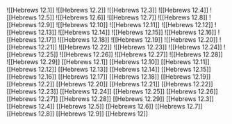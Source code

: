 ![[Hebrews 12.1]]
![[Hebrews 12.2]]
![[Hebrews 12.3]]
![[Hebrews 12.4]]
![[Hebrews 12.5]]
![[Hebrews 12.6]]
![[Hebrews 12.7]]
![[Hebrews 12.8]]
![[Hebrews 12.9]]
![[Hebrews 12.10]]
![[Hebrews 12.11]]
![[Hebrews 12.12]]
![[Hebrews 12.13]]
![[Hebrews 12.14]]
![[Hebrews 12.15]]
![[Hebrews 12.16]]
![[Hebrews 12.17]]
![[Hebrews 12.18]]
![[Hebrews 12.19]]
![[Hebrews 12.20]]
![[Hebrews 12.21]]
![[Hebrews 12.22]]
![[Hebrews 12.23]]
![[Hebrews 12.24]]
![[Hebrews 12.25]]
![[Hebrews 12.26]]
![[Hebrews 12.27]]
![[Hebrews 12.28]]
![[Hebrews 12.29]]
[[Hebrews 12.1]]
[[Hebrews 12.10]]
[[Hebrews 12.11]]
[[Hebrews 12.12]]
[[Hebrews 12.13]]
[[Hebrews 12.14]]
[[Hebrews 12.15]]
[[Hebrews 12.16]]
[[Hebrews 12.17]]
[[Hebrews 12.18]]
[[Hebrews 12.19]]
[[Hebrews 12.2]]
[[Hebrews 12.20]]
[[Hebrews 12.21]]
[[Hebrews 12.22]]
[[Hebrews 12.23]]
[[Hebrews 12.24]]
[[Hebrews 12.25]]
[[Hebrews 12.26]]
[[Hebrews 12.27]]
[[Hebrews 12.28]]
[[Hebrews 12.29]]
[[Hebrews 12.3]]
[[Hebrews 12.4]]
[[Hebrews 12.5]]
[[Hebrews 12.6]]
[[Hebrews 12.7]]
[[Hebrews 12.8]]
[[Hebrews 12.9]]
[[Hebrews 12]]
